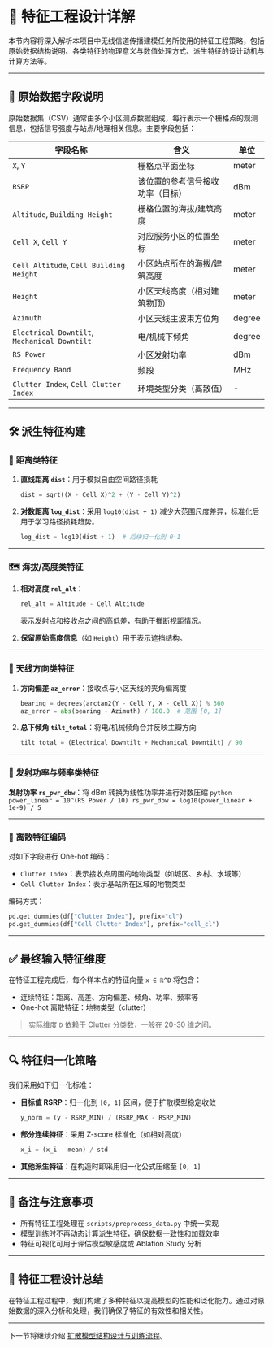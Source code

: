 # 📌 特征工程设计详解

本节内容将深入解析本项目中无线信道传播建模任务所使用的特征工程策略，包括原始数据结构说明、各类特征的物理意义与数值处理方式、派生特征的设计动机与计算方法等。

---

## 📁 原始数据字段说明

原始数据集（CSV）通常由多个小区测点数据组成，每行表示一个栅格点的观测信息，包括信号强度与站点/地理相关信息。主要字段包括：

| 字段名称 | 含义 | 单位 |
|----------|------|------|
| `X`, `Y` | 栅格点平面坐标 | meter |
| `RSRP` | 该位置的参考信号接收功率（目标） | dBm |
| `Altitude`, `Building Height` | 栅格位置的海拔/建筑高度 | meter |
| `Cell X`, `Cell Y` | 对应服务小区的位置坐标 | meter |
| `Cell Altitude`, `Cell Building Height` | 小区站点所在的海拔/建筑高度 | meter |
| `Height` | 小区天线高度（相对建筑物顶） | meter |
| `Azimuth` | 小区天线主波束方位角 | degree |
| `Electrical Downtilt`, `Mechanical Downtilt` | 电/机械下倾角 | degree |
| `RS Power` | 小区发射功率 | dBm |
| `Frequency Band` | 频段 | MHz |
| `Clutter Index`, `Cell Clutter Index` | 环境类型分类（离散值） | - |

---

## 🛠️ 派生特征构建

### 📏 距离类特征

1. **直线距离 `dist`**：用于模拟自由空间路径损耗
    ```python
    dist = sqrt((X - Cell X)^2 + (Y - Cell Y)^2)
    ```

2. **对数距离 `log_dist`**：采用 `log10(dist + 1)` 减少大范围尺度差异，标准化后用于学习路径损耗趋势。
    ```python
    log_dist = log10(dist + 1)  # 后续归一化到 0~1
    ```

---

### 🗺️ 海拔/高度类特征

1. **相对高度 `rel_alt`**：
    ```python
    rel_alt = Altitude - Cell Altitude
    ```
    表示发射点和接收点之间的高低差，有助于推断视距情况。

2. **保留原始高度信息**（如 `Height`）用于表示遮挡结构。

---

### 📡 天线方向类特征

1. **方向偏差 `az_error`**：接收点与小区天线的夹角偏离度
    ```python
    bearing = degrees(arctan2(Y - Cell Y, X - Cell X)) % 360
    az_error = abs(bearing - Azimuth) / 180.0  # 范围 [0, 1]
    ```

2. **总下倾角 `tilt_total`**：将电/机械倾角合并反映主瓣方向
    ```python
    tilt_total = (Electrical Downtilt + Mechanical Downtilt) / 90
    ```

---

### 📶 发射功率与频率类特征

**发射功率 `rs_pwr_dbw`**：将 dBm 转换为线性功率并进行对数压缩
    ```python
    power_linear = 10^(RS Power / 10)
    rs_pwr_dbw = log10(power_linear + 1e-9) / 5
    ```

---

### 🧬 离散特征编码

对如下字段进行 One-hot 编码：

- `Clutter Index`：表示接收点周围的地物类型（如城区、乡村、水域等）
- `Cell Clutter Index`：表示基站所在区域的地物类型

编码方式：
```python
pd.get_dummies(df["Clutter Index"], prefix="cl")
pd.get_dummies(df["Cell Clutter Index"], prefix="cell_cl")
```

---

## ✅ 最终输入特征维度

在特征工程完成后，每个样本点的特征向量 `x ∈ ℝ^D` 将包含：

- 连续特征：距离、高差、方向偏差、倾角、功率、频率等
- One-hot 离散特征：地物类型（clutter）

> 实际维度 `D` 依赖于 Clutter 分类数，一般在 20-30 维之间。

---

## 🔍 特征归一化策略

我们采用如下归一化标准：

- **目标值 RSRP**：归一化到 `[0, 1]` 区间，便于扩散模型稳定收敛
    ```python
    y_norm = (y - RSRP_MIN) / (RSRP_MAX - RSRP_MIN)
    ```

- **部分连续特征**：采用 Z-score 标准化（如相对高度）
    ```python
    x_i = (x_i - mean) / std
    ```

- **其他派生特征**：在构造时即采用归一化公式压缩至 `[0, 1]`

---

## 📌 备注与注意事项

- 所有特征工程处理在 `scripts/preprocess_data.py` 中统一实现
- 模型训练时不再动态计算派生特征，确保数据一致性和加载效率
- 特征可视化可用于评估模型敏感度或 Ablation Study 分析

---

## 📏 特征工程设计总结

在特征工程过程中，我们构建了多种特征以提高模型的性能和泛化能力。通过对原始数据的深入分析和处理，我们确保了特征的有效性和相关性。

---

下一节将继续介绍 [扩散模型结构设计与训练流程](./模型架构与训练.md)。